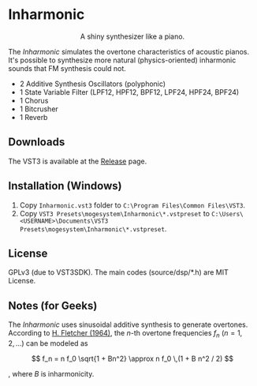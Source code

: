 # Inharmonic

<p style="text-align: center">A shiny synthesizer like a piano.</p>

The *Inharmonic* simulates the overtone characteristics of acoustic pianos. It's possible to synthesize more natural (physics-oriented) inharmonic sounds that FM synthesis could not.

- 2 Additive Synthesis Oscillators (polyphonic)
- 1 State Variable Filter (LPF12, HPF12, BPF12, LPF24, HPF24, BPF24)
- 1 Chorus
- 1 Bitcrusher
- 1 Reverb

## Downloads

The VST3 is available at the [Release](https://github.com/Mg32/inharmonic-vst3/releases) page.

## Installation (Windows)

1. Copy `Inharmonic.vst3` folder to `C:\Program Files\Common Files\VST3`.
2. Copy `VST3 Presets\mogesystem\Inharmonic\*.vstpreset` to `C:\Users\<USERNAME>\Documents\VST3 Presets\mogesystem\Inharmonic\*.vstpreset`.

## License

GPLv3 (due to VST3SDK). The main codes (source/dsp/*.h) are MIT License.

## Notes (for Geeks)

The *Inharmonic* uses sinusoidal additive synthesis to generate overtones. According to [H. Fletcher (1964)](https://doi.org/10.1121/1.1918933), the $n$-th overtone frequencies $f_n ~(n=1, 2, \dots)$ can be modeled as

$$
f_n = n f_0 \sqrt{1 + Bn^2} \approx n f_0 \,(1 + B n^2 / 2)
$$

, where $B$ is inharmonicity.
